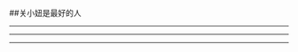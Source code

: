 ##关小妞是最好的人
*****************************************************
*****************************************************
**********************************************************************************************************
